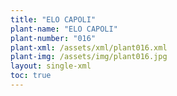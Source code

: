 ```yaml
---
title: "ELO CAPOLI"
plant-name: "ELO CAPOLI"
plant-number: "016"
plant-xml: /assets/xml/plant016.xml
plant-img: /assets/img/plant016.jpg
layout: single-xml
toc: true
---
```

